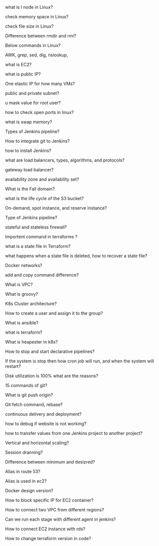 what is I node in Linux?

check memory space in Linux?

check file size in Linux?

Difference between rmdir and rmi?

Below commands in Linux?

AWK, grep, sed, dig, nslookup,

what is EC2?

what is public IP? 

One elastic IP for how many VMs?

public and private subnet?

u mask value for root user?

how to check open ports in linux?

what is swap memory?

Types of Jenkins pipeline?

How to integrate git to Jenkins?

how to install Jenkins?

what are load balancers, types, algorithms, and protocols?

gateway load balancer?

availability zone and availability set?

What is the Fall domain?

what is the life cycle of the S3 bucket?

On-demand, spot instance,  and reserve instance?

Type of Jenkins pipeline?

stateful and stateless firewall?

Importent command in terraforms ?

what is a state file in Terraform?

what happens when a state file is deleted, how to recover a state file?

Docker networks?

add and copy command difference?

What is VPC?

What is groovy?

K8s Cluster architecture?

How to create a user and assign it to the group?

What is ansible?

what is terraform?

What is heapester in k8s?

How to stop and start declarative pipelines?

If the system is stop then how cron job will run, and when the system will restart?

Disk utilization is 100% what are the reasons?

15 commands of git?

What is git push origin?

Git fetch command, rebase?

continuous delivery and deployment?

how to debug if website is not working?

how to transfer values from one Jenkins project to another project?

Vertical and horizontal scaling?

Session dranning?

Difference between minimum and desizred?

Alias in route 53?

Alias is used in ec2?

Docker design version?

How to block specific IP for EC2 container?

How to connect two VPC from different regions?

Can we run each stage with different agent in jenkins?

How to connect EC2 instance with rds?

How to change terraform version in code?
